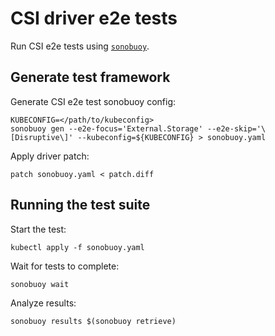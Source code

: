 # CSI driver e2e tests

Run CSI e2e tests using [`sonobuoy`](https://github.com/vmware-tanzu/sonobuoy/releases/latest).

## Generate test framework

Generate CSI e2e test sonobuoy config:

```shell
KUBECONFIG=</path/to/kubeconfig>
sonobuoy gen --e2e-focus='External.Storage' --e2e-skip='\[Disruptive\]' --kubeconfig=${KUBECONFIG} > sonobuoy.yaml
```

Apply driver patch:

```shell
patch sonobuoy.yaml < patch.diff
```

## Running the test suite

Start the test:

```shell
kubectl apply -f sonobuoy.yaml
```

Wait for tests to complete:

```shell
sonobuoy wait
```

Analyze results:

```shell
sonobuoy results $(sonobuoy retrieve)
```
